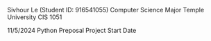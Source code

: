 Sivhour Le (Student ID: 916541055)
Computer Science Major 
Temple University 
CIS 1051 

11/5/2024 Python Preposal Project Start Date 

<!---
SivhourLe/SivhourLe is a ✨ special ✨ repository because its `README.md` (this file) appears on your GitHub profile.
You can click the Preview link to take a look at your changes.
--->

